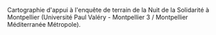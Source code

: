 Cartographie d'appui à l'enquête de terrain de la Nuit de la Solidarité à Montpellier (Université Paul Valéry - Montpellier 3 / Montpellier Méditerranée Métropole).